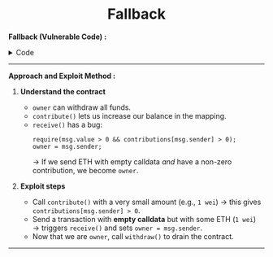 <div align="center">

# Fallback

</div>



**Fallback (Vulnerable Code) :**


<details>
<summary>Code</summary>

```solidity

// SPDX-License-Identifier: MIT
pragma solidity ^0.8.0;

contract Fallback {
    mapping(address => uint256) public contributions;
    address public owner;

    constructor() {
        owner = msg.sender;
        contributions[msg.sender] = 1000 * (1 ether);
    }

    modifier onlyOwner() {
        require(msg.sender == owner, "caller is not the owner");
        _;
    }

    function contribute() public payable {
        require(msg.value < 0.001 ether);
        contributions[msg.sender] += msg.value;
        if (contributions[msg.sender] > contributions[owner]) {
            owner = msg.sender;
        }
    }

    function getContribution() public view returns (uint256) {
        return contributions[msg.sender];
    }

    function withdraw() public onlyOwner {
        payable(owner).transfer(address(this).balance);
    }

    receive() external payable {
        require(msg.value > 0 && contributions[msg.sender] > 0);
        owner = msg.sender;
    }
}

```

</details>

---------

**Approach and Exploit Method :** 

1. **Understand the contract**
   - `owner` can withdraw all funds.  
   - `contribute()` lets us increase our balance in the mapping.  
   - `receive()` has a bug:  
     ```solidity
     require(msg.value > 0 && contributions[msg.sender] > 0);
     owner = msg.sender;
     ```
     → If we send ETH with empty calldata *and* have a non-zero contribution, we become `owner`.

2. **Exploit steps**
   - Call `contribute()` with a very small amount (e.g., `1 wei`) → this gives `contributions[msg.sender] > 0`.  
   - Send a transaction with **empty calldata** but with some ETH (`1 wei`) → triggers `receive()` and sets `owner = msg.sender`.  
   - Now that we are `owner`, call `withdraw()` to drain the contract.

---